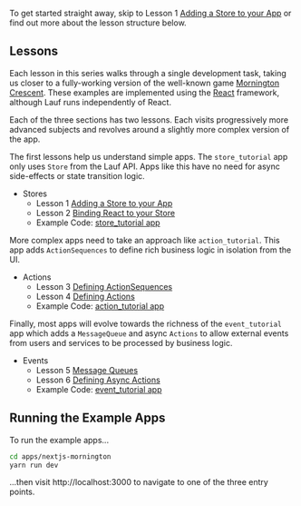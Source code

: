 To get started straight away, skip to Lesson 1 [Adding a Store to your App](./storeIntroduction.md) or find out more about the lesson structure below.

## Lessons

Each lesson in this series walks through a single development task, taking us closer to a fully-working version of the well-known game [Mornington Crescent](https://www.amazon.co.uk/Little-Book-Mornington-Crescent/dp/0752844229). These examples are implemented using the [React](https://reactjs.org/) framework, although Lauf runs independently of React.

Each of the three sections has two lessons. Each visits progressively more advanced subjects and revolves around a slightly more complex version of the app.

The first lessons help us understand simple apps. The `store_tutorial` app only uses `Store` from the Lauf API. Apps like this have no need for async side-effects or state transition logic.

- Stores
  - Lesson 1 [Adding a Store to your App](./storeIntroduction.md)
  - Lesson 2 [Binding React to your Store](./bindingReact.md)
  - Example Code: [store_tutorial app](../../apps/nextjs-mornington/src/tutorial/store)

More complex apps need to take an approach like `action_tutorial`. This app adds `ActionSequences` to define rich business logic in isolation from the UI.

- Actions
  - Lesson 3 [Defining ActionSequences](./actionPlans.md)
  - Lesson 4 [Defining Actions](./actionClasses.md)
  - Example Code: [action_tutorial app](../../apps/nextjs-mornington/src/tutorial/action)

Finally, most apps will evolve towards the richness of the `event_tutorial` app which adds a `MessageQueue` and async `Actions` to allow external events from users and services to be processed by business logic.

- Events
  - Lesson 5 [Message Queues](./messageQueues.md)
  - Lesson 6 [Defining Async Actions](./asyncActions.md)
  - Example Code: [event_tutorial app](../../apps/nextjs-mornington/src/tutorial/event)

## Running the Example Apps

To run the example apps...

```bash
cd apps/nextjs-mornington
yarn run dev
```

...then visit http://localhost:3000 to navigate to one of the three entry points.

<!--
- Tests
  - Testing ActionSequences
  - Mocking Reactions
- Derived state
  - [Memoization](./memoizedFunctions.md)
  - [Materialization](./materialisedViews.md)
- Testing
  - [Testing ActionPlans using Performers](./unitTesting.md)
  - [Component-testing UI](./componentTesting.md)
-->

<!--
* Performance improvements around Derived State may apply to large apps
  - performance optimisation amd aggressive minimisation of re-calculation and re-rendering.
* Testing approach applies to all apps with ActionSequences
-->
